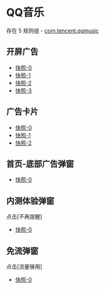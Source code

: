 # QQ音乐

存在 5 规则组 - [com.tencent.qqmusic](/src/apps/com.tencent.qqmusic.ts)

## 开屏广告

- [快照-0](https://gkd-kit.gitee.io/import/12673960)
- [快照-1](https://gkd-kit.gitee.io/import/12674023)
- [快照-2](https://gkd-kit.gitee.io/import/12673998)
- [快照-3](https://gkd-kit.gitee.io/import/12674074)

## 广告卡片

- [快照-0](https://i.gkd.li/import/13206534)
- [快照-1](https://i.gkd.li/import/13206982)
- [快照-2](https://i.gkd.li/import/13218134)

## 首页-底部广告弹窗

- [快照-0](https://gkd-kit.gitee.io/import/13115121)

## 内测体验弹窗

点击[不再提醒]

- [快照-0](https://gkd-kit.gitee.io/import/13178485)

## 免流弹窗

点击[流量够用]

- [快照-0](https://gkd-kit.gitee.io/import/13197868)
